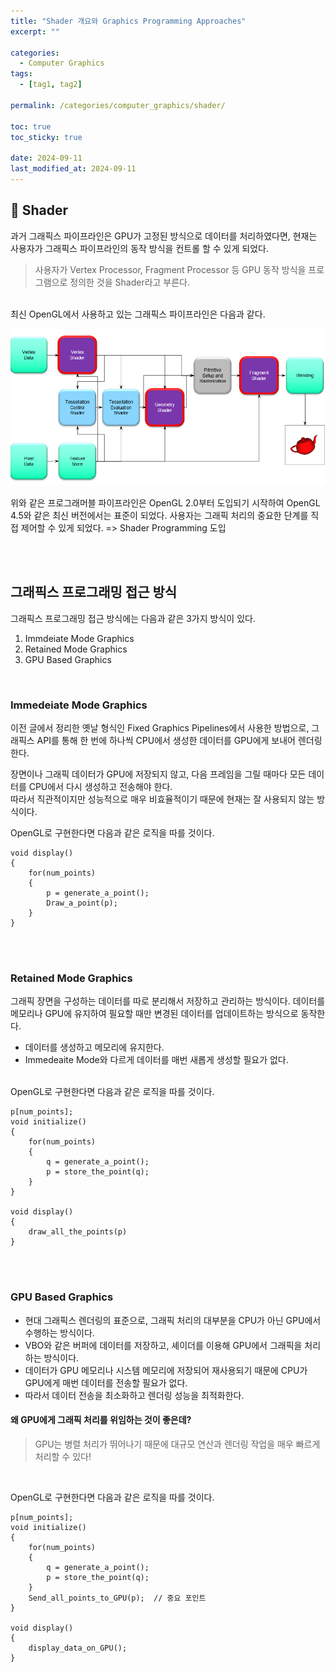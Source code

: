 ```yaml
---
title: "Shader 개요와 Graphics Programming Approaches"
excerpt: ""

categories:
  - Computer Graphics
tags:
  - [tag1, tag2]

permalink: /categories/computer_graphics/shader/

toc: true
toc_sticky: true

date: 2024-09-11
last_modified_at: 2024-09-11
---
```


## 🦥 Shader
과거 그래픽스 파이프라인은 GPU가 고정된 방식으로 데이터를 처리하였다면, 현재는 사용자가 그래픽스 파이프라인의 동작 방식을 컨트롤 할 수 있게 되었다. 
> 사용자가 Vertex Processor, Fragment Processor 등 GPU 동작 방식을 프로그램으로 정의한 것을 Shader라고 부른다.

<br>
최신 OpenGL에서 사용하고 있는 그래픽스 파이프라인은 다음과 같다.

![OpenGL 4.5 Pipelines](/assets\images\posts_img\graphics\opengl4.5pipeline.png)

위와 같은 프로그래머블 파이프라인은 OpenGL 2.0부터 도입되기 시작하여 OpenGL 4.5와 같은 최신 버전에서는 표준이 되었다. 사용자는 그래픽 처리의 중요한 단계를 직접 제어할 수 있게 되었다. => Shader Programming 도입


<br><br>


## 그래픽스 프로그래밍 접근 방식
그래픽스 프로그래밍 접근 방식에는 다음과 같은 3가지 방식이 있다.
1. Immdeiate Mode Graphics
2. Retained Mode Graphics
3. GPU Based Graphics

<br>

### Immedeiate Mode Graphics
이전 글에서 정리한 옛날 형식인 Fixed Graphics Pipelines에서 사용한 방법으로, 그래픽스 API를 통해 한 번에 하나씩 
CPU에서 생성한 데이터를 GPU에게 보내어 렌더링한다.
<br>

장면이나 그래픽 데이터가 GPU에 저장되지 않고, 다음 프레임을 그릴 때마다 모든 데이터를 CPU에서 다시 생성하고 전송해야 한다.<br>따라서 직관적이지만 성능적으로 매우 비효율적이기 때문에 현재는 잘 사용되지 않는 방식이다.
<br>

OpenGL로 구현한다면 다음과 같은 로직을 따를 것이다.
```
void display()
{
	for(num_points)
	{
		p = generate_a_point();
		Draw_a_point(p);	
	}
}
```
<br><br>

### Retained Mode Graphics
그래픽 장면을 구성하는 데이터를 따로 분리해서 저장하고 관리하는 방식이다. 데이터를 메모리나 GPU에 유지하여 필요할 때만 변경된 데이터를 업데이트하는 방식으로 동작한다.
<br>

- 데이터를 생성하고 메모리에 유지한다.
- Immedeaite Mode와 다르게 데이터를 매번 새롭게 생성할 필요가 없다.

<br>
OpenGL로 구현한다면 다음과 같은 로직을 따를 것이다.

```
p[num_points];
void initialize()
{
	for(num_points)
	{
		q = generate_a_point();
		p = store_the_point(q);
	}
}

void display()
{
	draw_all_the_points(p)
}

```
<br><br>

### GPU Based Graphics
- 현대 그래픽스 렌더링의 표준으로, 그래픽 처리의 대부분을 CPU가 아닌 GPU에서 수행하는 방식이다.<br>
- VBO와 같은 버퍼에 데이터를 저장하고, 셰이더를 이용해 GPU에서 그래픽을 처리하는 방식이다.<br>
- 데이터가 GPU 메모리나 시스템 메모리에 저장되어 재사용되기 때문에 CPU가 GPU에게 매번 데이터를 전송할 필요가 없다. 
- 따라서 데이터 전송을 최소화하고 렌더링 성능을 최적화한다.

#### 왜 GPU에게 그래픽 처리를 위임하는 것이 좋은데?
> GPU는 병렬 처리가 뛰어나기 때문에 대규모 연산과 렌더링 작업을 매우 빠르게 처리할 수 있다!

<br>

OpenGL로 구현한다면 다음과 같은 로직을 따를 것이다.

```
p[num_points];
void initialize()
{
	for(num_points)
	{
		q = generate_a_point();
		p = store_the_point(q);
	}
	Send_all_points_to_GPU(p);  // 중요 포인트
}

void display()
{
	display_data_on_GPU();
}
```

<br><br>







